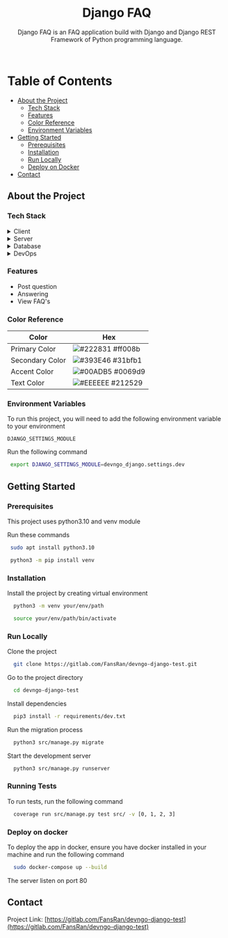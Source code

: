 <div align="center">
  <h1>Django FAQ</h1>
  
  <p>
    Django FAQ is an FAQ application build with Django and Django REST Framework of Python programming language.
  </p>

</div>

<br />

<!-- Table of Contents -->

# Table of Contents

- [About the Project](#about-the-project)
  - [Tech Stack](#tech-stack)
  - [Features](#features)
  - [Color Reference](#color-reference)
  - [Environment Variables](#environment-variables)
- [Getting Started](#getting-started)
  - [Prerequisites](#prerequisites)
  - [Installation](#installation)
  - [Run Locally](#run-locally)
  - [Deploy on Docker](#deploy-on-docker)
- [Contact](#contact)

<!-- About the Project -->

## About the Project

<!-- TechStack -->

### Tech Stack

<details>
  <summary>Client</summary>
  <ul>
    <li><a href="https://www.djangoproject.com/">Django</a></li>
    <li><a href="https://getbootstrap.com/">Bootstrap</a></li>
  </ul>
</details>

<details>
  <summary>Server</summary>
  <ul>
    <li><a href="https://www.djangoproject.com/">Django</a></li>
    <li><a href="https://www.django-rest-framework.org/">Django REST framework</a></li>
  </ul>
</details>

<details>
<summary>Database</summary>
  <ul>
    <li><a href="https://www.sqlite.org/">SQLite</a></li>
    <li><a href="https://www.postgresql.org/">PostgreSQL</a></li>
  </ul>
</details>

<details>
<summary>DevOps</summary>
    <li><a href="https://www.docker.com/">Docker</a></li>
    <li><a href="https://docs.gitlab.com/ee/ci/">Gitlab CI/CD</a></li>
  </ul>
</details>

<!-- Features -->

### Features

- Post question
- Answering
- View FAQ's

<!-- Color Reference -->

### Color Reference

| Color           | Hex                                                              |
| --------------- | ---------------------------------------------------------------- |
| Primary Color   | ![#222831](https://via.placeholder.com/10/ff008b?text=+) #ff008b |
| Secondary Color | ![#393E46](https://via.placeholder.com/10/31bfb1?text=+) #31bfb1 |
| Accent Color    | ![#00ADB5](https://via.placeholder.com/10/0069d9?text=+) #0069d9 |
| Text Color      | ![#EEEEEE](https://via.placeholder.com/10/212529?text=+) #212529 |

<!-- Env Variables -->

### Environment Variables

To run this project, you will need to add the following environment variable to your environment

`DJANGO_SETTINGS_MODULE`

Run the following command

```bash
 export DJANGO_SETTINGS_MODULE=devngo_django.settings.dev
```

<!-- Getting Started -->

## Getting Started

<!-- Prerequisites -->

### Prerequisites

This project uses python3.10 and venv module

Run these commands

```bash
 sudo apt install python3.10

 python3 -m pip install venv
```

<!-- Installation -->

### Installation

Install the project by creating virtual environment

```bash
  python3 -m venv your/env/path

  source your/env/path/bin/activate
```

<!-- Run Locally -->

### Run Locally

Clone the project

```bash
  git clone https://gitlab.com/FansRan/devngo-django-test.git
```

Go to the project directory

```bash
  cd devngo-django-test
```

Install dependencies

```bash
  pip3 install -r requirements/dev.txt
```

Run the migration process

```bash
  python3 src/manage.py migrate
```

Start the development server

```bash
  python3 src/manage.py runserver
```

<!-- Running Tests -->
### Running Tests

To run tests, run the following command

```bash
  coverage run src/manage.py test src/ -v [0, 1, 2, 3]
```

<!-- Deploy -->
### Deploy on docker

To deploy the app in docker, 
ensure you have docker installed in your machine 
and run the following command

```bash  
  sudo docker-compose up --build
```

The server listen on port 80

<!-- Contact -->

## Contact

Project Link: [https://gitlab.com/FansRan/devngo-django-test](https://gitlab.com/FansRan/devngo-django-test)